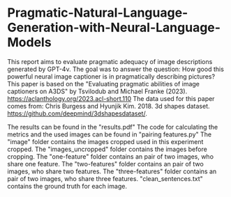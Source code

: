 ﻿# Pragmatic-Natural-Language-Generation-with-Neural-Language-Models
This report aims to evaluate pragmatic adequacy of image descriptions generated by GPT-4v.
The goal was to answer the question: How good this powerful neural image captioner is in
pragmatically describing pictures?
This paper is based on the "Evaluating pragmatic abilities of image captioners on A3DS" by Tsvilodub and Michael Franke (2023). https://aclanthology.org/2023.acl-short.110
The data used for this paper comes from: Chris Burgess and Hyunjik Kim. 2018. 
3d shapes dataset. https://github.com/deepmind/3dshapesdataset/.


The results can be found in the "results.pdf"
The code for calculating the metrics and the used images can be found in "pairing features.py"
The "image" folder contains the images cropped used in this experiment cropped.
The "images_uncropped" folder contains the images before cropping.
The "one-feature" folder contains an pair of two images, who share one feature.
The "two-features" folder contains an pair of two images, who share two features.
The "three-features" folder contains an pair of two images, who share three features.
"clean_sentences.txt" contains the ground truth for each image. 
